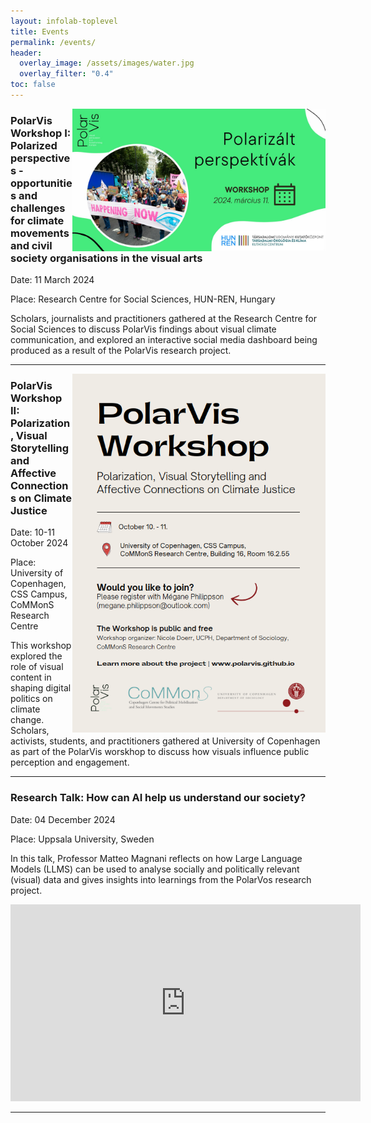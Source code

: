 ```yaml
---
layout: infolab-toplevel
title: Events 
permalink: /events/
header:
  overlay_image: /assets/images/water.jpg
  overlay_filter: "0.4"
toc: false
---
```



<img align="right" width="405" src="/assets/images/workshop2.jpg" />

### PolarVis Workshop I: Polarized perspectives - opportunities and challenges for climate movements and civil society organisations in the visual arts

Date: 11 March 2024 

Place:  Research Centre for Social Sciences, HUN-REN, Hungary 

Scholars, journalists and practitioners gathered at the Research Centre for Social Sciences to discuss PolarVis findings about visual climate communication, and explored an interactive social media dashboard being produced as a result of the PolarVis research project.



<hr/> <!-- Adds a horizontal line -->

<img align="right" width="405" src="/assets/images/workshop1.PNG" />

### PolarVis Workshop II: Polarization, Visual Storytelling and Affective Connections on Climate Justice


Date: 10-11 October 2024

Place: University of Copenhagen, CSS Campus, CoMMonS Research Centre

This workshop explored the role of visual content in shaping digital politics on climate change. Scholars, activists, students, and practitioners gathered at University of Copenhagen as part of the PolarVis worskhop to discuss how visuals influence public perception and engagement.

<hr/> <!-- Adds a horizontal line -->

### Research Talk:  How can AI help us understand our society? 

Date: 04 December 2024 

Place: Uppsala University, Sweden

In this talk, Professor Matteo Magnani reflects on how Large Language Models (LLMS) can be used to analyse socially and politically relevant (visual) data and gives insights into learnings from the PolarVos research project.

<iframe width="560" height="315" src="https://www.youtube.com/embed/0ZPvZHxT-U4?si=nY0HPNVZcp9EBA31" title="YouTube video player" frameborder="0" allow="accelerometer; autoplay; clipboard-write; encrypted-media; gyroscope; picture-in-picture; web-share" referrerpolicy="strict-origin-when-cross-origin" allowfullscreen></iframe>


<hr/> <!-- Adds a horizontal line -->

